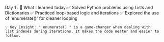 Day 1 : 🧠 What I learned today:✅ Solved Python problems using Lists and Dictionaries ✅ Practiced loop-based logic and iterations ✅ Explored the use of 'enumerate()' for cleaner looping 

    💡 Key Insight: " enumerate() " is a game-changer when dealing with list indexes during iterations. It makes the code neater and easier to follow.

